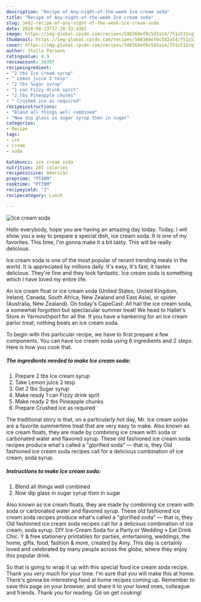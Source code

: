 ```yaml
---
description: "Recipe of Any-night-of-the-week Ice cream soda"
title: "Recipe of Any-night-of-the-week Ice cream soda"
slug: 3492-recipe-of-any-night-of-the-week-ice-cream-soda
date: 2020-08-23T17:28:33.438Z
image: https://img-global.cpcdn.com/recipes/588369ef0c5d2a14/751x532cq70/ice-cream-soda-recipe-main-photo.jpg
thumbnail: https://img-global.cpcdn.com/recipes/588369ef0c5d2a14/751x532cq70/ice-cream-soda-recipe-main-photo.jpg
cover: https://img-global.cpcdn.com/recipes/588369ef0c5d2a14/751x532cq70/ice-cream-soda-recipe-main-photo.jpg
author: Stella Parsons
ratingvalue: 4.9
reviewcount: 26397
recipeingredient:
- "2 tbs Ice cream syrup"
- " Lemon juice 2 tesp"
- "2 tbs Sugar syrup"
- "1 can Fizzy drink sprit"
- "2 tbs Pineapple chunks"
- " Crushed ice as required"
recipeinstructions:
- "Blend all things well combined"
- "Now dip glass in sugar syrup then in sugar"
categories:
- Recipe
tags:
- ice
- cream
- soda

katakunci: ice cream soda 
nutrition: 207 calories
recipecuisine: American
preptime: "PT40M"
cooktime: "PT39M"
recipeyield: "3"
recipecategory: Lunch

---
```



![Ice cream soda](https://img-global.cpcdn.com/recipes/588369ef0c5d2a14/751x532cq70/ice-cream-soda-recipe-main-photo.jpg)

Hello everybody, hope you are having an amazing day today. Today, I will show you a way to prepare a special dish, ice cream soda. It is one of my favorites. This time, I'm gonna make it a bit tasty. This will be really delicious.

Ice cream soda is one of the most popular of recent trending meals in the world. It is appreciated by millions daily. It's easy, it's fast, it tastes delicious. They're fine and they look fantastic. Ice cream soda is something which I have loved my entire life.

An ice cream float or ice cream soda (United States, United Kingdom, Ireland, Canada, South Africa, New Zealand and East Asia), or spider (Australia, New Zealand). On today&#39;s CapeCast: All hail the ice cream soda, a somewhat forgotten but spectacular summer treat! We head to Hallet&#39;s Store in Yarmouthport for all the. If you have a hankering for an ice cream parlor treat, nothing beats an ice cream soda.


To begin with this particular recipe, we have to first prepare a few components. You can have ice cream soda using 6 ingredients and 2 steps. Here is how you cook that.

<!--inarticleads1-->

##### The ingredients needed to make Ice cream soda:

1. Prepare 2 tbs Ice cream syrup
1. Take  Lemon juice 2 tesp
1. Get 2 tbs Sugar syrup
1. Make ready 1 can Fizzy drink sprit
1. Make ready 2 tbs Pineapple chunks
1. Prepare  Crushed ice as required


The traditional story is that, on a particularly hot day, Mr. Ice cream sodas are a favorite summertime treat that are very easy to make. Also known as ice cream floats, they are made by combining ice cream with soda or carbonated water and flavored syrup. These old fashioned ice cream soda recipes produce what&#39;s called a &#34;glorified soda&#34; — that is, they Old fashioned ice cream soda recipes call for a delicious combination of ice cream, soda syrup. 

<!--inarticleads2-->

##### Instructions to make Ice cream soda:

1. Blend all things well combined
1. Now dip glass in sugar syrup then in sugar


Also known as ice cream floats, they are made by combining ice cream with soda or carbonated water and flavored syrup. These old fashioned ice cream soda recipes produce what&#39;s called a &#34;glorified soda&#34; — that is, they Old fashioned ice cream soda recipes call for a delicious combination of ice cream, soda syrup. DIY Ice-Cream Soda for a Party or Wedding » Eat Drink Chic. Y &amp; free stationery printables for parties, entertaining, weddings, the home, gifts, food, fashion &amp; more, created by Amy. This day is certainly loved and celebrated by many people across the globe, where they enjoy this popular drink. 

So that is going to wrap it up with this special food ice cream soda recipe. Thank you very much for your time. I'm sure that you will make this at home. There's gonna be interesting food at home recipes coming up. Remember to save this page on your browser, and share it to your loved ones, colleague and friends. Thank you for reading. Go on get cooking!
